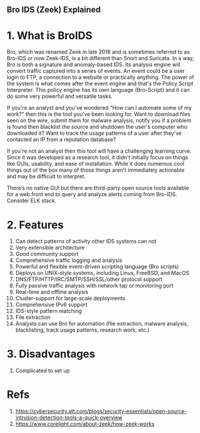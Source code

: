 Bro IDS (Zeek) Explained
---

# 1. What is BroIDS
Bro, which was renamed Zeek in late 2018 and is sometimes referred to as Bro-IDS or now Zeek-IDS, is a bit different than Snort and Suricata. In a way, Bro is both a signature and anomaly-based IDS. Its analysis engine will convert traffic captured into a series of events. An event could be a user login to FTP, a connection to a website or practically anything. The power of the system is what comes after the event engine and that's the Policy Script Interpreter. This policy engine has its own language (Bro-Script) and it can do some very powerful and versatile tasks.

If you're an analyst and you've wondered "How can I automate some of my work?" then this is the tool you've been looking for. Want to download files seen on the wire, submit them for malware analysis, notify you if a problem is found then blacklist the source and shutdown the user's computer who downloaded it? Want to track the usage patterns of a user after they've contacted an IP from a reputation database?

If you're not an analyst then this tool will have a challenging learning curve. Since it was developed as a research tool, it didn't initially focus on things like GUIs, usability, and ease of installation. While it does numerous cool things out of the box many of those things aren't immediately actionable and may be difficult to interpret.

There’s no native GUI but there are third-party open source tools available for a web front end to query and analyze alerts coming from Bro-IDS. Consider ELK stack.

# 2. Features
1. Can detect patterns of activity other IDS systems can not
2. Very extensible architecture
3. Good community support
4. Comprehensive traffic logging and analysis
5. Powerful and flexible event-driven scripting language (Bro scripts)
6. Deploys on UNIX-style systems, including Linux, FreeBSD, and MacOS
7. DNS/FTP/HTTP/IRC/SMTP/SSH/SSL/other protocol support
8. Fully passive traffic analysis with network tap or monitoring port
9. Real-time and offline analysis
10. Cluster-support for large-scale deployments
12. Comprehensive IPv6 support
13. IDS-style pattern matching
14. File extraction
15. Analysts can use Bro for automation (file extraction, malware analysis, blacklisting, track usage patterns, research work, etc.)

# 3. Disadvantages
1. Complicated to set up


# Refs
1. https://cybersecurity.att.com/blogs/security-essentials/open-source-intrusion-detection-tools-a-quick-overview
2. https://www.corelight.com/about-zeek/how-zeek-works
